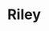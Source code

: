 ---
pid: ch1107
title: Riley
location_transcription: 
coordinates: "[-75.162523995375, 39.953043257213]"
zipcode: 
gen_neighborhood: 
neighborhood: 
outside_phl: 
age: 
age_range: 
instagram: 
image_file_name: ch_1107.jpg
proposal_transcription: 
topic: Architecture,Unknown
topic_summary: 0, 0
type: Other No Form
keywords_other: drawing, doodle, buildings
credit: 
image_labels: 
twitter: 
facebook: 
permalink: "/monuments/ch1107/"
layout: item-page
---